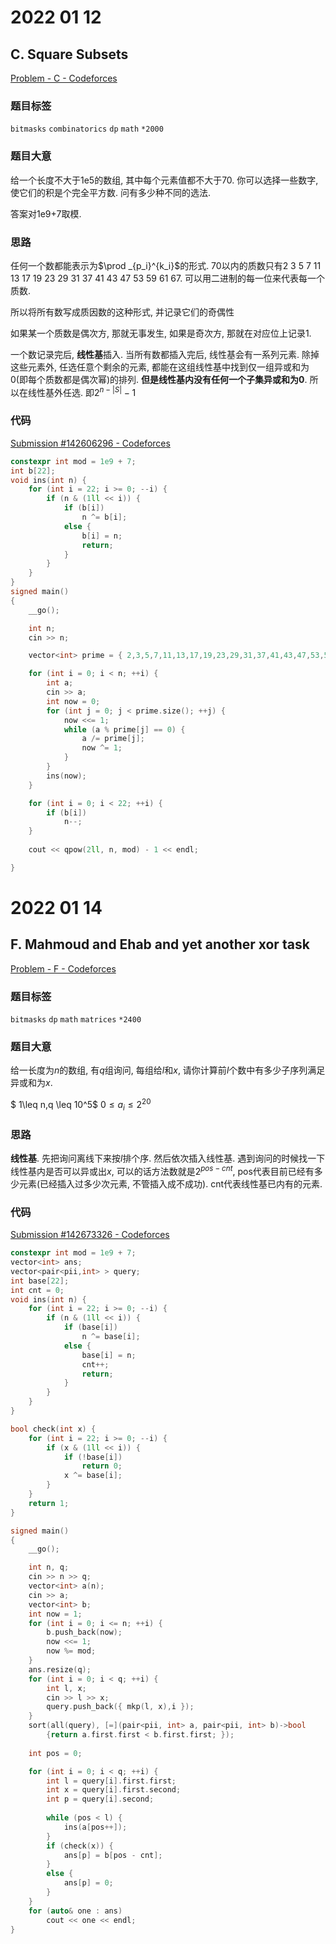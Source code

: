 # 2022 01 12



## C. Square Subsets

[Problem - C - Codeforces](https://codeforces.com/contest/895/problem/C)

### 题目标签

`bitmasks` `combinatorics` `dp` `math` `*2000` 

### 题目大意

给一个长度不大于1e5的数组, 其中每个元素值都不大于70. 你可以选择一些数字, 使它们的积是个完全平方数. 问有多少种不同的选法.

答案对1e9+7取模.

### 思路

任何一个数都能表示为$\prod _{p_i}^{k_i}$的形式. 70以内的质数只有2 3 5 7 11 13 17 19 23 29 31 37 41 43 47 53 59 61 67. 可以用二进制的每一位来代表每一个质数.

所以将所有数写成质因数的这种形式, 并记录它们的奇偶性

如果某一个质数是偶次方, 那就无事发生, 如果是奇次方, 那就在对应位上记录1.

一个数记录完后, **线性基**插入. 当所有数都插入完后, 线性基会有一系列元素. 除掉这些元素外, 任选任意个剩余的元素, 都能在这组线性基中找到仅一组异或和为0(即每个质数都是偶次幂)的排列. **但是线性基内没有任何一个子集异或和为0**. 所以在线性基外任选. 即$2^{n-|S|}-1$

### 代码

[Submission #142606296 - Codeforces](https://codeforces.com/contest/895/submission/142606296)

```c++
constexpr int mod = 1e9 + 7;
int b[22];
void ins(int n) {
    for (int i = 22; i >= 0; --i) {
        if (n & (1ll << i)) {
            if (b[i])
                n ^= b[i];
            else {
                b[i] = n;
                return;
            }
        }
    }
}
signed main()
{
    __go();

    int n;
    cin >> n;

    vector<int> prime = { 2,3,5,7,11,13,17,19,23,29,31,37,41,43,47,53,59,61,67 };

    for (int i = 0; i < n; ++i) {
        int a;
        cin >> a;
        int now = 0;
        for (int j = 0; j < prime.size(); ++j) {
            now <<= 1;
            while (a % prime[j] == 0) {
                a /= prime[j];
                now ^= 1;
            }
        }
        ins(now);
    }

    for (int i = 0; i < 22; ++i) {
        if (b[i])
            n--;
    }
    
    cout << qpow(2ll, n, mod) - 1 << endl;

}
```



# 2022 01 14



## F. Mahmoud and Ehab and yet another xor task

[Problem - F - Codeforces](https://codeforces.com/contest/959/problem/F)

### 题目标签

`bitmasks` `dp` `math` `matrices` `*2400` 

### 题目大意

给一长度为$n$的数组, 有$q$组询问, 每组给$l$和$x$, 请你计算前$l$个数中有多少子序列满足异或和为$x$.

$ 1\leq n,q \leq 10^5$ $0\leq a_i \leq 2^{20}$

### 思路

**线性基**. 先把询问离线下来按$l$排个序. 然后依次插入线性基. 遇到询问的时候找一下线性基内是否可以异或出$x$, 可以的话方法数就是$2^{pos-cnt}$, pos代表目前已经有多少元素(已经插入过多少次元素, 不管插入成不成功). cnt代表线性基已内有的元素.

### 代码

[Submission #142673326 - Codeforces](https://codeforces.com/contest/959/submission/142673326)

```c++
constexpr int mod = 1e9 + 7;
vector<int> ans;
vector<pair<pii,int> > query;
int base[22];
int cnt = 0;
void ins(int n) {
    for (int i = 22; i >= 0; --i) {
        if (n & (1ll << i)) {
            if (base[i])
                n ^= base[i];
            else {
                base[i] = n;
                cnt++;
                return;
            }
        }
    }
}

bool check(int x) {
    for (int i = 22; i >= 0; --i) {
        if (x & (1ll << i)) {
            if (!base[i])
                return 0;
            x ^= base[i];
        }
    }
    return 1;
}

signed main()
{
    __go();

    int n, q;
    cin >> n >> q;
    vector<int> a(n);
    cin >> a;
    vector<int> b;
    int now = 1;
    for (int i = 0; i <= n; ++i) {
        b.push_back(now);
        now <<= 1;
        now %= mod;
    }
    ans.resize(q);
    for (int i = 0; i < q; ++i) {
        int l, x;
        cin >> l >> x;
        query.push_back({ mkp(l, x),i });
    }
    sort(all(query), [=](pair<pii, int> a, pair<pii, int> b)->bool
        {return a.first.first < b.first.first; });
    
    int pos = 0;

    for (int i = 0; i < q; ++i) {
        int l = query[i].first.first;
        int x = query[i].first.second;
        int p = query[i].second;
        
        while (pos < l) {
            ins(a[pos++]);
        }
        if (check(x)) {
            ans[p] = b[pos - cnt];
        }
        else {
            ans[p] = 0;
        }
    }
    for (auto& one : ans)
        cout << one << endl;
}
```



